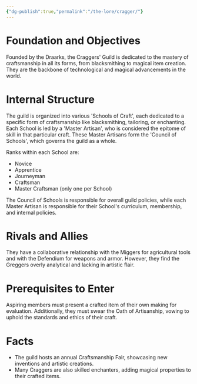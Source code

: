 ```yaml
---
{"dg-publish":true,"permalink":"/the-lore/cragger/"}
---
```


# Foundation and Objectives

Founded by the Draarks, the Craggers' Guild is dedicated to the mastery of craftsmanship in all its forms, from blacksmithing to magical item creation. They are the backbone of technological and magical advancements in the world.

# Internal Structure

The guild is organized into various 'Schools of Craft', each dedicated to a specific form of craftsmanship like blacksmithing, tailoring, or enchanting. Each School is led by a 'Master Artisan', who is considered the epitome of skill in that particular craft. These Master Artisans form the 'Council of Schools', which governs the guild as a whole.

Ranks within each School are:

- Novice
- Apprentice
- Journeyman
- Craftsman
- Master Craftsman (only one per School)

The Council of Schools is responsible for overall guild policies, while each Master Artisan is responsible for their School's curriculum, membership, and internal policies.


# Rivals and Allies

They have a collaborative relationship with the Miggers for agricultural tools and with the Defendium for weapons and armor. However, they find the Greggers overly analytical and lacking in artistic flair.

# Prerequisites to Enter

Aspiring members must present a crafted item of their own making for evaluation. Additionally, they must swear the Oath of Artisanship, vowing to uphold the standards and ethics of their craft.

# Facts

- The guild hosts an annual Craftsmanship Fair, showcasing new inventions and artistic creations.
- Many Craggers are also skilled enchanters, adding magical properties to their crafted items.
